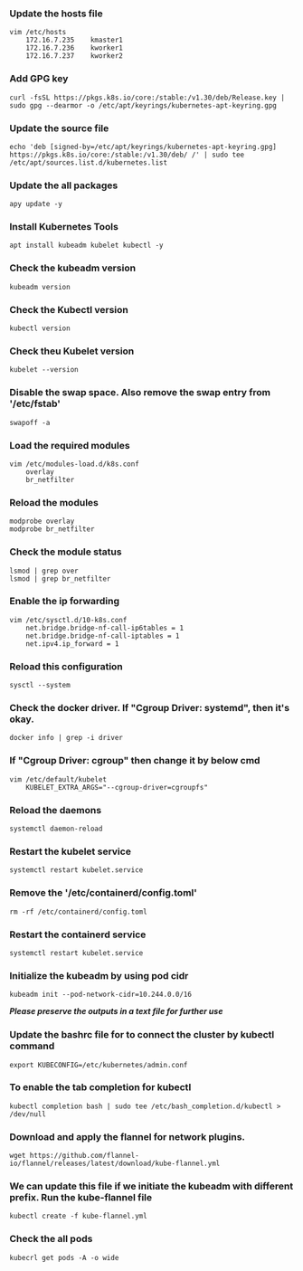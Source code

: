 ### Update the hosts file
```
vim /etc/hosts
    172.16.7.235	kmaster1
    172.16.7.236	kworker1
    172.16.7.237	kworker2
```

### Add GPG key
```
curl -fsSL https://pkgs.k8s.io/core:/stable:/v1.30/deb/Release.key | sudo gpg --dearmor -o /etc/apt/keyrings/kubernetes-apt-keyring.gpg
```


### Update the source file
```
echo 'deb [signed-by=/etc/apt/keyrings/kubernetes-apt-keyring.gpg] https://pkgs.k8s.io/core:/stable:/v1.30/deb/ /' | sudo tee /etc/apt/sources.list.d/kubernetes.list
```

### Update the all packages
```
apy update -y
```

### Install Kubernetes Tools
```
apt install kubeadm kubelet kubectl -y
```


### Check the kubeadm version
```
kubeadm version
```

### Check the Kubectl version
```
kubectl version
```

### Check theu Kubelet version
```
kubelet --version
```

### Disable the swap space. Also remove the swap entry from '/etc/fstab'
```
swapoff -a
```


### Load the required modules
```
vim /etc/modules-load.d/k8s.conf
    overlay
    br_netfilter
```


### Reload the modules
```
modprobe overlay
modprobe br_netfilter
```


### Check the module status
```
lsmod | grep over
lsmod | grep br_netfilter
```


### Enable the ip forwarding
```
vim /etc/sysctl.d/10-k8s.conf
    net.bridge.bridge-nf-call-ip6tables = 1
    net.bridge.bridge-nf-call-iptables = 1
    net.ipv4.ip_forward = 1
```

### Reload this configuration
```
sysctl --system
```

### Check the docker driver. If  "Cgroup Driver: systemd", then it's okay.
```
docker info | grep -i driver
```


###  If "Cgroup Driver: cgroup" then change it by below cmd
```
vim /etc/default/kubelet
    KUBELET_EXTRA_ARGS="--cgroup-driver=cgroupfs"
```

### Reload the daemons
```
systemctl daemon-reload
```


### Restart the kubelet service
```
systemctl restart kubelet.service
```

### Remove the '/etc/containerd/config.toml'
```
rm -rf /etc/containerd/config.toml
```


### Restart the containerd service
```
systemctl restart kubelet.service
```


### Initialize the kubeadm by using pod cidr
```
kubeadm init --pod-network-cidr=10.244.0.0/16
```

**_Please preserve the outputs in a text file for further use_**


### Update the bashrc file for to connect the cluster by kubectl command
```
export KUBECONFIG=/etc/kubernetes/admin.conf
```

### To enable the tab completion for kubectl
```
kubectl completion bash | sudo tee /etc/bash_completion.d/kubectl > /dev/null
```


### Download and apply the flannel for network plugins.
```
wget https://github.com/flannel-io/flannel/releases/latest/download/kube-flannel.yml
```

### We can update this file if we initiate the kubeadm with different prefix. Run the kube-flannel file
```
kubectl create -f kube-flannel.yml
```

### Check the all pods
```
kubecrl get pods -A -o wide
```
